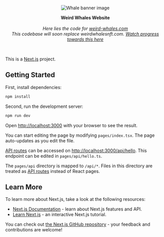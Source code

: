 <p align="center">
  <a><img src="https://lh3.googleusercontent.com/Y_V9UCc9DK8IUUE_nxHxWVsfukUhVkXgwJDw0D87chRLttypJu6fNmA8PCYvdXRXB7R9cL-WZjG3GtXh2ut8oCPo3qxEespfs4hGQhY=s800" title="Whale banner image"/></a>
</p>
<p align="center">
  <b>
    Weird Whales Website
  </b>

  <br>
  <br><i>Here lies the code for <a href="https://weird-whales.com">weird-whales.com</a></i>
  <br/>
  <i>This codebase will soon replace weirdwhalesnft.com. <a href="https://github.com/orgs/Weird-Whales/projects/2">Watch progress towards this here</a></i>
</p>

<br/>

This is a [Next.js](https://nextjs.org/) project.

## Getting Started

First, install dependencies:

```bash
npm install
```

Second, run the development server:

```bash
npm run dev
```

Open [http://localhost:3000](http://localhost:3000) with your browser to see the result.

You can start editing the page by modifying `pages/index.tsx`. The page auto-updates as you edit the file.

[API routes](https://nextjs.org/docs/api-routes/introduction) can be accessed on [http://localhost:3000/api/hello](http://localhost:3000/api/hello). This endpoint can be edited in `pages/api/hello.ts`.

The `pages/api` directory is mapped to `/api/*`. Files in this directory are treated as [API routes](https://nextjs.org/docs/api-routes/introduction) instead of React pages.

## Learn More

To learn more about Next.js, take a look at the following resources:

- [Next.js Documentation](https://nextjs.org/docs) - learn about Next.js features and API.
- [Learn Next.js](https://nextjs.org/learn) - an interactive Next.js tutorial.

You can check out [the Next.js GitHub repository](https://github.com/vercel/next.js/) - your feedback and contributions are welcome!


